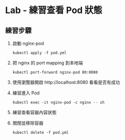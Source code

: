 # Lab - 練習查看 Pod 狀態

## 練習步驟

1. 啟動 nginx-pod

    ```
    kubectl apply -f pod.yml
    ```

1. 把 nginx 的 port mapping 到本地端

    ```
    kubectl port-forward nginx-pod 80:8080
    ```

1. 使用瀏覽器開啟 http://localhost:8080 看看是否有成功

1. 練習進入 Pod

    ```
    kubectl exec -it nginx-pod -c nginx -- sh
    ```

1. 練習查看容器內容狀態

1. 關閉並移除容器

    ```
    kubectl delete -f pod.yml
    ```

